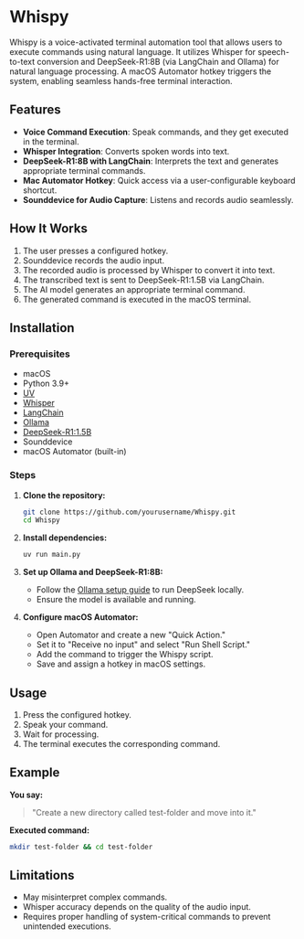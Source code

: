 # Whispy

Whispy is a voice-activated terminal automation tool that allows users to execute commands using natural language. It utilizes Whisper for speech-to-text conversion and DeepSeek-R1:8B (via LangChain and Ollama) for natural language processing. A macOS Automator hotkey triggers the system, enabling seamless hands-free terminal interaction.

## Features
- **Voice Command Execution**: Speak commands, and they get executed in the terminal.
- **Whisper Integration**: Converts spoken words into text.
- **DeepSeek-R1:8B with LangChain**: Interprets the text and generates appropriate terminal commands.
- **Mac Automator Hotkey**: Quick access via a user-configurable keyboard shortcut.
- **Sounddevice for Audio Capture**: Listens and records audio seamlessly.

## How It Works
1. The user presses a configured hotkey.
2. Sounddevice records the audio input.
3. The recorded audio is processed by Whisper to convert it into text.
4. The transcribed text is sent to DeepSeek-R1:1.5B via LangChain.
5. The AI model generates an appropriate terminal command.
6. The generated command is executed in the macOS terminal.

## Installation
### Prerequisites
- macOS
- Python 3.9+
- [UV](https://docs.astral.sh/uv/)
- [Whisper](https://github.com/openai/whisper)
- [LangChain](https://python.langchain.com/)
- [Ollama](https://ollama.ai/)
- [DeepSeek-R1:1.5B](https://github.com/DeepSeek-AI)
- Sounddevice
- macOS Automator (built-in)

### Steps
1. **Clone the repository:**
   ```bash
   git clone https://github.com/yourusername/Whispy.git
   cd Whispy
   ```
2. **Install dependencies:**
   ```bash
   uv run main.py
   ```
3. **Set up Ollama and DeepSeek-R1:8B:**
   - Follow the [Ollama setup guide](https://ollama.ai/docs) to run DeepSeek locally.
   - Ensure the model is available and running.

4. **Configure macOS Automator:**
   - Open Automator and create a new "Quick Action."
   - Set it to "Receive no input" and select "Run Shell Script."
   - Add the command to trigger the Whispy script.
   - Save and assign a hotkey in macOS settings.

## Usage
1. Press the configured hotkey.
2. Speak your command.
3. Wait for processing.
4. The terminal executes the corresponding command.

## Example
**You say:**
> "Create a new directory called test-folder and move into it."

**Executed command:**
```bash
mkdir test-folder && cd test-folder
```

## Limitations
- May misinterpret complex commands.
- Whisper accuracy depends on the quality of the audio input.
- Requires proper handling of system-critical commands to prevent unintended executions.

